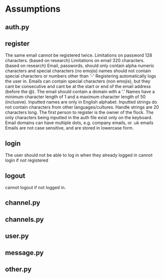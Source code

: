 # Assumptions
## auth.py

## register
The same email cannot be registered twice.
Limitations on password 128 characters. (based on research)
Limitations on email 320 characters. (based on research)
Email, passwords, should only contain alpha numeric characters and special characters (no emojis)
names should not contain special characters or numbers other than '-'
Registering automatically logs the user in.
Emails can contain special characters (non emojis), but they cant be consecutive and cant be at
the start or end of the email address (before the @).
The email should contain a domain with a '.'
Names have a minimum character length of 1 and a maximum character length of 50 (inclusive).
Inputted names are only in English alphabet.
Inputted strings do not contain characters from other languages/cultures.
Handle strings are 20 characters long.
The first person to register is the owner of the flock.
The only characters being inputted in the auth file exist only on the keyboard.
Email domains can have multiple dots, e.g. company emails, or .uk emails
Emails are not case sensitive, and are stored in lowercase form.

## login
The user should not be able to log in when they already logged in
cannot login if not registered

## logout
cannot logout if not logged in.


## channel.py



## channels.py



## user.py



## message.py



## other.py


